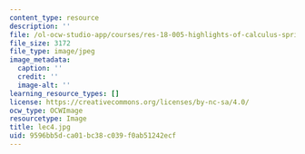 ```yaml
---
content_type: resource
description: ''
file: /ol-ocw-studio-app/courses/res-18-005-highlights-of-calculus-spring-2010/9596bb5dca01bc38c039f0ab51242ecf_lec4.jpg
file_size: 3172
file_type: image/jpeg
image_metadata:
  caption: ''
  credit: ''
  image-alt: ''
learning_resource_types: []
license: https://creativecommons.org/licenses/by-nc-sa/4.0/
ocw_type: OCWImage
resourcetype: Image
title: lec4.jpg
uid: 9596bb5d-ca01-bc38-c039-f0ab51242ecf
---
```

